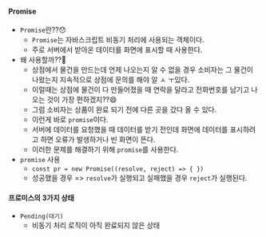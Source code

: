 #### Promise
+ `Promise`란??😯
  + `Promise`는 자바스크립트 비동기 처리에 사용되는 객체이다.
  + 주로 서버에서 받아온 데이터를 화면에 표시할 때 사용한다.
+ 왜 사용할까??🤔
  + 상점에서 물건을 만드는데 언제 나오는지 알 수 없을 경우 소비자는 그 물건이 나왔는지 지속적으로 상점에 문의를 해야 알 ㅅ ㅜ있다.
  + 이럴때는 상점에 물건이 다 만들어졌을 때 연락을 달라고 전화번호를 남기고 나오는 것이 가장 편하겠지??😄
  + 그럼 소비자는 상품이 완료 되기 전에 다른 곳을 갔다 올 수 있다.
  + 이런게 바로 `promise`이다.
  + 서버에 데이터를 요청했을 때 데이터를 받기 전인데 화면에 데이터를 표시하려고 하면 오류가 발생하거나 빈 화면이 뜬다.
  + 이러한 문제를 해결하기 위해 `promise`를 사용한다.
+ `promise` 사용
  + `const pr = new Promise((resolve, reject) => { })`
  + 성공했을 경우 => `resolve`가 실행되고 실패했을 경우 `reject`가 실행된다.
#### 프로미스의 3가지 상태
+ `Pending(대기)`
  + 비동기 처리 로직이 아직 완료되지 않은 상태
  
